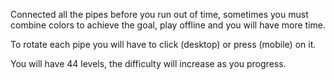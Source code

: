 Connected all the pipes before you run out of time, sometimes you must combine colors to achieve the goal, play offline and you will have more time.

To rotate each pipe you will have to click (desktop) or press (mobile) on it.

You will have 44 levels, the difficulty will increase as you progress.